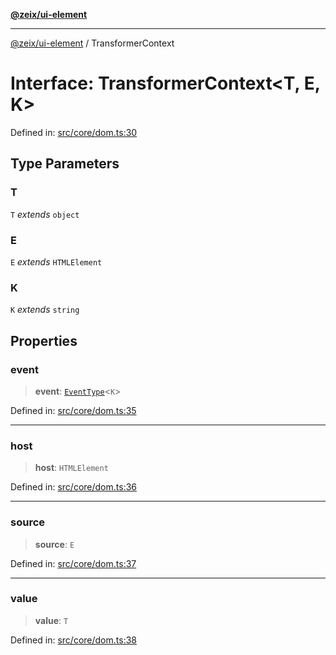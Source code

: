 [**@zeix/ui-element**](../README.md)

***

[@zeix/ui-element](../globals.md) / TransformerContext

# Interface: TransformerContext\<T, E, K\>

Defined in: [src/core/dom.ts:30](https://github.com/zeixcom/ui-element/blob/dca68975dbf6990768dc34ee0f32fba5091cee2d/src/core/dom.ts#L30)

## Type Parameters

### T

`T` *extends* `object`

### E

`E` *extends* `HTMLElement`

### K

`K` *extends* `string`

## Properties

### event

> **event**: [`EventType`](../type-aliases/EventType.md)\<`K`\>

Defined in: [src/core/dom.ts:35](https://github.com/zeixcom/ui-element/blob/dca68975dbf6990768dc34ee0f32fba5091cee2d/src/core/dom.ts#L35)

***

### host

> **host**: `HTMLElement`

Defined in: [src/core/dom.ts:36](https://github.com/zeixcom/ui-element/blob/dca68975dbf6990768dc34ee0f32fba5091cee2d/src/core/dom.ts#L36)

***

### source

> **source**: `E`

Defined in: [src/core/dom.ts:37](https://github.com/zeixcom/ui-element/blob/dca68975dbf6990768dc34ee0f32fba5091cee2d/src/core/dom.ts#L37)

***

### value

> **value**: `T`

Defined in: [src/core/dom.ts:38](https://github.com/zeixcom/ui-element/blob/dca68975dbf6990768dc34ee0f32fba5091cee2d/src/core/dom.ts#L38)

